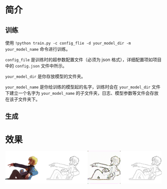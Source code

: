# 简介

## 训练

使用 `
!python train.py -c config_flie -d your_model_dir -m your_model_name
` 命令进行训练。

 `config_file` 是训练时的超参数配置文件（必须为 json 格式），详细配置项如项目中的 `config.json` 文件中所示。

`your_model_dir` 是你存放模型的文件夹。

`your_model_name` 是你给训练的模型起的名字，训练时会在 `your_model_dir` 文件下建立一个名字为 `your_model_name` 的子文件夹，日志、模型参数等文件会存放在该子文件夹下。

## 生成



# 效果

<img src="./resource/comparison.png" style="zoom:100%;" />
